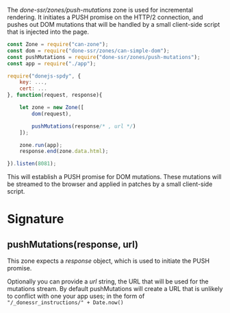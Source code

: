 The *done-ssr/zones/push-mutations* zone is used for incremental rendering. It initiates a PUSH promise on the HTTP/2 connection, and pushes out DOM mutations that will be handled by a small client-side script that is injected into the page.

```js
const Zone = require("can-zone");
const dom = require("done-ssr/zones/can-simple-dom");
const pushMutations = require("done-ssr/zones/push-mutations");
const app = require("./app");

require("donejs-spdy", {
	key: ...,
	cert: ...
}, function(request, response){

	let zone = new Zone([
		dom(request),

		pushMutations(response/* , url */)
	]);

	zone.run(app);
	response.end(zone.data.html);

}).listen(8081);
```

This will establish a PUSH promise for DOM mutations. These mutations will be streamed to the browser and applied in patches by a small client-side script.

# Signature

## pushMutations(response, url)

This zone expects a *response* object, which is used to initiate the PUSH promise.

Optionally you can provide a *url* string, the URL that will be used for the mutations stream. By default pushMutations will create a URL that is unlikely to conflict with one your app uses; in the form of `"/_donessr_instructions/" + Date.now()`
